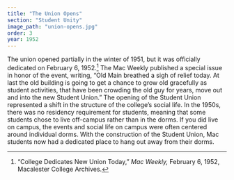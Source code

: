 ```yaml
---
title: "The Union Opens"
section: "Student Unity"
image_path: "union-opens.jpg"
order: 3
year: 1952
---
```


The union opened partially in the winter of 1951, but it was officially dedicated on February 6, 1952.[^1] The Mac Weekly published a special issue in honor of the event, writing, “Old Main breathed a sigh of relief today. At last the old building is going to get a chance to grow old gracefully as student activities, that have been crowding the old guy for years, move out and into the new Student Union.” The opening of the Student Union represented a shift in the structure of the college’s social life. In the 1950s, there was no residency requirement for students, meaning that some students chose to live off-campus rather than in the dorms. If you did live on campus, the events and social life on campus were often centered around individual dorms. With the construction of the Student Union, Mac students now had a dedicated place to hang out away from their dorms.


[^1]:
    “College Dedicates New Union Today,” _Mac Weekly,_ February 6, 1952, Macalester College Archives. 
